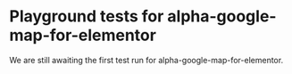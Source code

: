 # Playground tests for alpha-google-map-for-elementor
We are still awaiting the first test run for alpha-google-map-for-elementor.
